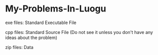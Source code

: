 # My-Problems-In-Luogu

exe files: Standard Executable File

cpp files: Standard Source File (Do not see it unless you don't have any ideas about the problem)

zip files: Data
